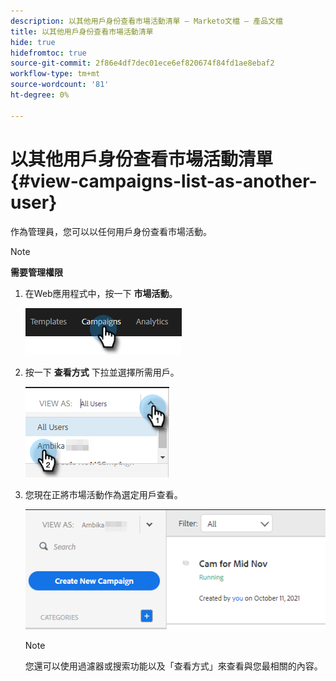 ```yaml
---
description: 以其他用戶身份查看市場活動清單 — Marketo文檔 — 產品文檔
title: 以其他用戶身份查看市場活動清單
hide: true
hidefromtoc: true
source-git-commit: 2f86e4df7dec01ece6ef820674f84fd1ae8ebaf2
workflow-type: tm+mt
source-wordcount: '81'
ht-degree: 0%

---
```


# 以其他用戶身份查看市場活動清單 {#view-campaigns-list-as-another-user}

作為管理員，您可以以任何用戶身份查看市場活動。

>[!NOTE]
>
>**需要管理權限**

1. 在Web應用程式中，按一下 **市場活動**。

   ![](assets/view-campaigns-list-as-another-user-1.png)

1. 按一下 **查看方式** 下拉並選擇所需用戶。

   ![](assets/view-campaigns-list-as-another-user-2.png)

1. 您現在正將市場活動作為選定用戶查看。

   ![](assets/view-campaigns-list-as-another-user-3.png)

   >[!NOTE]
   >
   >您還可以使用過濾器或搜索功能以及「查看方式」來查看與您最相關的內容。
